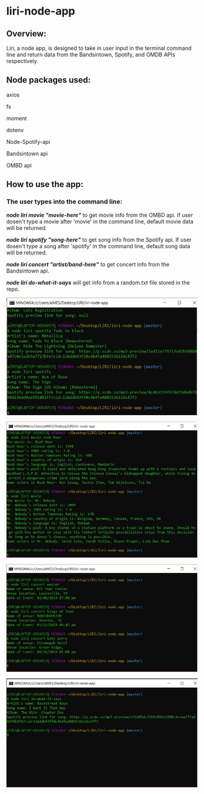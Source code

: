 # liri-node-app

## Overview: 

Liri, a node app, is designed to take in user input in the terminal command line and return data from the Bandsintown, Spotify, and         OMDB APIs respectively.

## Node packages used:

axios

fs

moment

dotenv

Node-Spotify-api

Bandsintown api

OMBD api

## How to use the app:

### The user types into the command line:

_**node liri movie "movie-here"**_ to get movie info from the OMBD api. If user dosen't type a movie after 'movie' in the command line, default movie data will be returned.

_**node liri spotify "song-here"**_ to get song info from the Spotify api. If user dosen't type a song after 'spotify' in the command line, default song data will be returned.

_**node liri concert "artist/band-here"**_ to get concert info from the Bandsintown api.

_**node liri do-what-it-says**_ will get info from a random.txt file stored in the repo.




![JPG?!?!](https://github.com/AimesAguilea/liri-node-app/blob/master/screen-shots/spotify-working.JPG)

![JPG?!?!](https://github.com/AimesAguilea/liri-node-app/blob/master/screen-shots/movie-working.JPG)

![JPG?!?!](https://github.com/AimesAguilea/liri-node-app/blob/master/screen-shots/concert-working.JPG)

![JPG?!?!](https://github.com/AimesAguilea/liri-node-app/blob/master/screen-shots/do-what-it-says-working.JPG)

